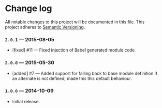 # Change log

All notable changes to this project will be documented in this file. This project adheres to [Semantic Versioning](http://semver.org/).

### `2.0.1` — 2015-08-05

- [fixed] #11 — Fixed injection of Babel generated module code.

### `2.0.0` — 2015-05-30

- [added] #7 — Added support for falling back to base module definition if an alternate is not defined; made this this default behaviour.

### `1.0.0` — 2014-10-09

- Initial release.
